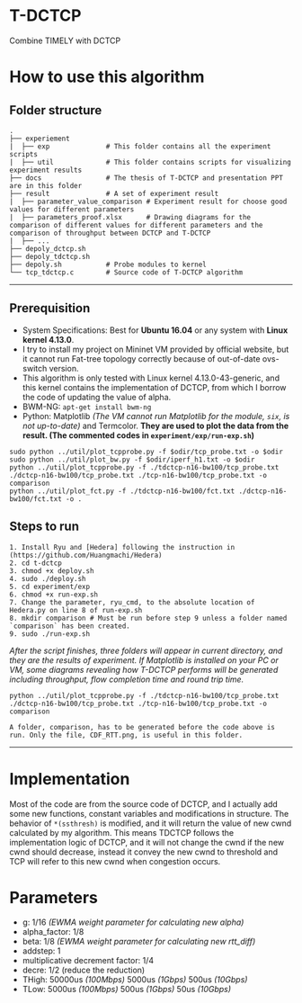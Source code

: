 # T-DCTCP
Combine TIMELY with DCTCP
# How to use this algorithm
## Folder structure
    .
    ├── experiement
    |  ├── exp              # This folder contains all the experiment scripts
    |  ├── util             # This folder contains scripts for visualizing experiment results
    ├── docs                # The thesis of T-DCTCP and presentation PPT are in this folder
    ├── result              # A set of experiment result
    |  ├── parameter_value_comparison # Experiment result for choose good values for different parameters
    |  ├── parameters_proof.xlsx      # Drawing diagrams for the comparison of different values for different parameters and the comparison of throughput between DCTCP and T-DCTCP
    |  ├── ...
    ├── depoly_dctcp.sh
    ├── depoly_tdctcp.sh
    ├── depoly.sh           # Probe modules to kernel
    └── tcp_tdctcp.c        # Source code of T-DCTCP algorithm
---
## Prerequisition
+ System Specifications: Best for **Ubuntu 16.04** or any system with **Linux kernel 4.13.0**.
+ I try to install my project on Mininet VM provided by official website, but it cannot run Fat-tree topology correctly because of out-of-date ovs-switch version.
+ This algorithm is only tested with Linux kernel 4.13.0-43-generic, and this kernel contains the implementation of DCTCP, from which I borrow the code of updating the value of alpha.
+ BWM-NG: `apt-get install bwm-ng`
+ Python: Matplotlib *(The VM cannot run Matplotlib for the module, `six`,  is not up-to-date)* and Termcolor. **They are used to plot the data from the result. (The commented codes in `experiment/exp/run-exp.sh`)**
``` shell
sudo python ../util/plot_tcpprobe.py -f $odir/tcp_probe.txt -o $odir
sudo python ../util/plot_bw.py -f $odir/iperf_h1.txt -o $odir
python ../util/plot_tcpprobe.py -f ./tdctcp-n16-bw100/tcp_probe.txt ./dctcp-n16-bw100/tcp_probe.txt ./tcp-n16-bw100/tcp_probe.txt -o comparison
python ../util/plot_fct.py -f ./tdctcp-n16-bw100/fct.txt ./dctcp-n16-bw100/fct.txt -o .
```

## Steps to run
```
1. Install Ryu and [Hedera] following the instruction in (https://github.com/Huangmachi/Hedera)
2. cd t-dctcp
3. chmod +x deploy.sh
4. sudo ./deploy.sh
5. cd experiment/exp
6. chmod +x run-exp.sh
7. Change the parameter, ryu_cmd, to the absolute location of Hedera.py on line 8 of run-exp.sh
8. mkdir comparison # Must be run before step 9 unless a folder named `comparison` has been created.
9. sudo ./run-exp.sh
```
*After the script finishes, three folders will appear in current directory, and they are the results of experiment. If Matplotlib is installed on your PC or VM, some diagrams revealing how T-DCTCP performs will be generated including throughput, flow completion time and round trip time.*
```shell
python ../util/plot_tcpprobe.py -f ./tdctcp-n16-bw100/tcp_probe.txt ./dctcp-n16-bw100/tcp_probe.txt ./tcp-n16-bw100/tcp_probe.txt -o comparison
```
`A folder, comparison, has to be generated before the code above is run. Only the file, CDF_RTT.png, is useful in this folder.`

---
# Implementation
Most of the code are from the source code of DCTCP, and I actually add some new functions, constant variables and modifications in structure. The behavior of `*(ssthresh)` is modified, and it will return the value of new cwnd calculated by my algorithm. This means TDCTCP follows the implementation logic of DCTCP, and it will not change the cwnd if the new cwnd should decrease, instead it convey the new cwnd to threshold and TCP will refer to this new cwnd when congestion occurs.

# Parameters
+ g: 1/16 *(EWMA weight parameter for calculating new alpha)*
+ alpha_factor: 1/8
+ beta: 1/8 *(EWMA weight parameter for calculating new rtt_diff)*
+ addstep: 1
+ multiplicative decrement factor: 1/4
+ decre: 1/2 (reduce the reduction)
+ THigh: 50000us *(100Mbps)* 5000us *(1Gbps)* 500us *(10Gbps)*
+ TLow: 5000us *(100Mbps)* 500us *(1Gbps)* 50us *(10Gbps)*